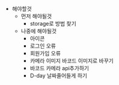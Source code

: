 - 해야할것
  - 먼저 해야될것
    - storage로 방법 찾기
  - 나중에 해야될것
    - 아이콘
    - 로그인 오류
    - 회원가입 오류
    - 카메라 이미지 바코드 이미지로 바꾸기
    - 바코드 카메라 api추가하기
    - D-day 날짜줄어들게 하기
